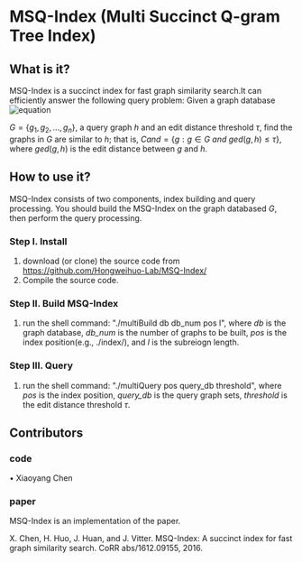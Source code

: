 # MSQ-Index (Multi Succinct Q-gram Tree Index)

## What is it?
MSQ-Index is a succinct index for fast graph similarity search.It can efficiently answer the following query problem: Given a graph database ![equation](http://latex.codecogs.com/gif.latex?\frac{5+4+(2-3-(6+\frac{4}{5}))}{3(6-2)(2-7)})

$G =\{g_1 ,g_2, \dots, g_n\}$, a query graph $h$ and an edit distance threshold $\tau$, find the graphs in $G$ are similar to $h$; that is, $Cand = \{g: g \in G \ and \ ged(g, h) \leq \tau\}$, where $ged(g, h)$ is the edit distance between $g$ and $h$.
	 
## How to use it?
   MSQ-Index consists of two components, index building and query processing. You should build the MSQ-Index on the graph databased $G$, then perform the query processing. 
### Step I. Install
   1. download (or clone) the source code from https://github.com/Hongweihuo-Lab/MSQ-Index/
   2. Compile the source code. 
### Step II. Build MSQ-Index 
   1. run the shell command: "./multiBuild db db_num pos l", where *db* is the graph database, *db_num* is the number of graphs to be built, *pos* is the index position(e.g., ./index/), and *l* is the subreiogn length. 
### Step III. Query 
   1. run the shell command: "./multiQuery pos query_db threshold", where *pos* is the index position, *query_db* is the query graph sets, *threshold* is the edit distance threshold $\tau$. 

## Contributors
### code
•	Xiaoyang Chen 
### paper
MSQ-Index is an implementation of the paper.

X. Chen, H. Huo, J. Huan, and J. Vitter. MSQ-Index: A succinct index for fast graph similarity search. CoRR abs/1612.09155, 2016.

